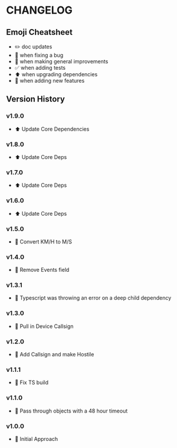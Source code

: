 # CHANGELOG

## Emoji Cheatsheet
- :pencil2: doc updates
- :bug: when fixing a bug
- :rocket: when making general improvements
- :white_check_mark: when adding tests
- :arrow_up: when upgrading dependencies
- :tada: when adding new features

## Version History

### v1.9.0

- :arrow_up: Update Core Dependencies

### v1.8.0

- :arrow_up: Update Core Deps

### v1.7.0

- :arrow_up: Update Core Deps

### v1.6.0

- :arrow_up: Update Core Deps

### v1.5.0

- :bug: Convert KM/H to M/S

### v1.4.0

- :bug: Remove Events field

### v1.3.1

- :bug: Typescript was throwing an error on a deep child dependency

### v1.3.0

- :tada: Pull in Device Callsign

### v1.2.0

- :rocket: Add Callsign and make Hostile

### v1.1.1

- :bug: Fix TS build

### v1.1.0

- :tada: Pass through objects with a 48 hour timeout

### v1.0.0

- :rocket: Initial Approach

